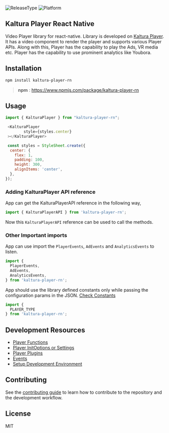 ![ReleaseType](https://img.shields.io/badge/Release%20Type-Alpha-blue)
![Platform](https://img.shields.io/badge/Platform-React--Native%20Video%20Player-green)


## Kaltura Player React Native

Video Player library for react-native. Library is developed on [Kaltura Player](https://developer.kaltura.com/player/).
It has a video component to render the player and supports various Player APIs.
Along with this, Player has the capability to play the Ads, VR media etc. Player has the capability to use prominent analytics
like Youbora.

## Installation

```sh
npm install kaltura-player-rn
```

> **npm** : https://www.npmjs.com/package/kaltura-player-rn 

## Usage

```js
import { KalturaPlayer } from "kaltura-player-rn";

 <KalturaPlayer
 		style={styles.center}
 ></KalturaPlayer>

 const styles = StyleSheet.create({
  center: {
    flex: 1,
    padding: 100,
    height: 300,
    alignItems: 'center',
  },
});       
```

### Adding KalturaPlayer API reference

App can get the KalturaPlayerAPI reference in the following way,

```js
import { KalturaPlayerAPI } from 'kaltura-player-rn';

```

Now this `KalturaPlayerAPI` reference can be used to call the methods.

### Other Important imports

App can use import the `PlayerEvents`, `AdEvents` and `AnalyticsEvents` to listen.

```js
import {
  PlayerEvents,
  AdEvents,
  AnalyticsEvents,
} from 'kaltura-player-rn';

```

App should use the library defined constants only while passing the configuration params in the JSON.
[Check Constants](./player-functions.md#constants)

```js
import {
  PLAYER_TYPE
} from 'kaltura-player-rn';

```

## Development Resources

- [Player Functions](./docs/player-functions.md)
- [Player InitOptions or Settings](./docs/player-initoptions.md)
- [Player Plugins](./docs/player-plugins.md)
- [Events](./docs/events.md)
- [Setup Development Environment](./docs/setup-dev-environment.md)

## Contributing

See the [contributing guide](CONTRIBUTING.md) to learn how to contribute to the repository and the development workflow.

## License

MIT
